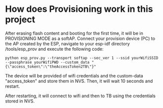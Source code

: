 # How does Provisioning work in this project

After erasing flash content and booting for the first time, it will be in PROVISIONING MODE as a softAP.
Connect your provision device (PC) to the AP created by the ESP, navigate to your esp-idf directory /tools/esp_prov and execute the following code:

```
python esp_prov.py --transport softap --sec_ver 1 --ssid yourWifiSSID --passphrase yourWifiPWD --custom_data "{\"access_token\":\"theAccessToken2TB\"}"

```
The device will be provided of wifi credentials and the custom-data "access_token" and store them in NVS. Then, it will wait 10 seconds and restart.

After restarting, it will connect to wifi and then to TB using the credentials stored in NVS.